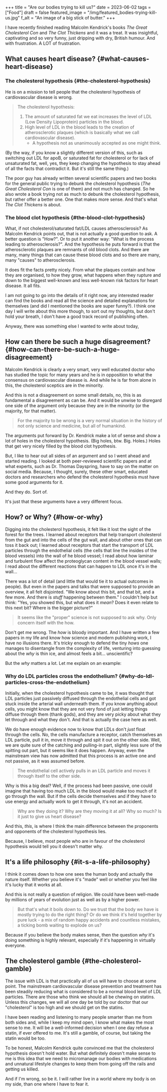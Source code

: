 +++
title = "Are our bodies trying to kill us?"
date = 2023-06-02
tags = ["Food"]
draft = false
featured_image = "/img/featured_bodies-trying-kill-us.jpg"
f_alt = "An image of a big stick of butter."
+++

I have recently finished reading Malcolm Kendrick's books _The Great Cholesterol Con_ and _The Clot Thickens_ and it was a treat. It was insightful, captivating and so very funny, just dripping with dry, British humour. And with frustration. A LOT of frustration.


## What causes heart disease? {#what-causes-heart-disease}


### The cholesterol hypothesis {#the-cholesterol-hypothesis}

He is on a mission to tell people that the cholesterol hypothesis of cardiovascular disease is wrong.

> The cholesterol hypothesis:
>
> 1.  The amount of saturated fat we eat increases the level of LDL (Low Density Lipoprotein) particles in the blood.
> 2.  High level of LDL in the blood leads to the creation of atherosclerotic plaques (which is basically what we call cardiovascular disease).
>     -   A hypothesis not as unanimously accepted as one might think.

(By the way, if you know a slightly different version of this, such as switching out LDL for apoB, or saturated fat for cholesterol or for lack of unsaturated fat, well, yes, they keep changing the hypothesis to stay ahead of all the facts that contradict it. But it's still the same thing.)

The poor guy has already written several scientific papers and two books for the general public trying to debunk the cholesterol hypothesis (_The Great Cholesterol Con_ is one of them) and not much has changed. So he also wrote a book trying not as much to debunk the cholesterol hypothesis, but rather offer a better one. One that makes more sense. And that's what _The Clot Thickens_ is about.


### The blood clot hypothesis {#the-blood-clot-hypothesis}

What, if not cholesterol/saturated fat/LDL causes atherosclerosis? As Malcolm Kendrick points out, that is not actually a good question to ask. A better question is "How?". Or to put it another way: "What is the process leading to atherosclerosis?". And the hypothesis he puts forward is that the atherosclerotic plaques are remnants of old blood clots. And there are many, many things that can cause these blood clots and so there are many, many "causes" to atherosclerosis.

It does fit the facts pretty nicely. From what the plaques contain and how they are organised, to how they grow, what happens when they rupture and down to the biggest well-known and less well-known risk factors for heart disease. It all fits.

I am not going to go into the details of it right now, any interested reader can find the books and read all the science and detailed explanations for themselves (and did I mentioned the books are super funny?). I think one day I will write about this more though, to sort out my thoughts, but don't hold your breath, I don't have a good track record of publishing often.

Anyway, there was something else I wanted to write about today,


## How can there be such a huge disagreement? {#how-can-there-be-such-a-huge-disagreement}

Malcolm Kendrick is clearly a very smart, very well educated doctor who has studied the topic for many years and he is in opposition to what the consensus on cardiovascular disease is. And while he is far from alone in this, the cholesterol sceptics are in the minority.

And this is not a disagreement on some small details, no, this is as fundamental a disagreement as can be. And it would be unwise to disregard one side of the argument only because they are in the minority (or the majority, for that matter).

> For the majority to be wrong is a very normal situation in the history of not only science and medicine, but all of humankind.

The arguments put forward by Dr. Kendrick make a lot of sense and show a lot of holes in the cholesterol hypothesis. (Big holes, btw. Big. Holes.) Holes that get very nicely filled by the blood clot hypothesis.

But, I like to hear out all sides of an argument and so I went ahead and started reading. I looked at both peer-reviewed scientific papers and at what experts, such as Dr. Thomas Dayspring, have to say on the matter on social media.  Because, I thought, surely, these other smart, educated doctors and researchers who defend the cholesterol hypothesis must have some good arguments for it.

And they do. Sort of.

It's just that these arguments have a very different focus.


## How? or Why? {#how-or-why}

Digging into the cholesterol hypothesis, it felt like it lost the sight of the forest for the trees. I learned about receptors that help transport cholesterol from the gut and into the cells of the gut wall, and about other ones that can toss it back out; I learned about receptors that start the transport of LDL particles through the endothelial cells (the cells that line the insides of the blood vessels) into the wall of he blood vessel; I read about how laminar and turbulent flow affect the proteoglycan content in the blood vessel walls; I read about the different reactions that can happen to LDL once it's in the wall...

There was a lot of detail (and little that would tie it to actual outcomes in people). But even in the papers and talks that were supposed to provide an overview, it all felt disjointed. "We know about this bit, and that bit, and a few more. And there is _stuff_ happening between them." I couldn't help but think: "Yes, you showed this, but what does it _mean_? Does it even relate to this next bit? Where is the bigger picture?"

> It seems like the "proper" science is not supposed to ask why. Only concern itself with the how.

Don't get me wrong. The _how_ is bloody important. And I have written a few papers in my life and know how science and modern publishing work, I have no illusions there. It's tricky enough to defend the tiny _hows_ one manages to disentangle from the complexity of life, venturing into guessing about the _why_ is thin ice, and almost feels a bit... unscientific?

But the _why_ matters a lot. Let me explain on an example:


### Why do LDL particles cross the endothelium? {#why-do-ldl-particles-cross-the-endothelium}

Initially, when the cholesterol hypothesis came to be, it was thought that LDL particles just passively diffused through the endothelial cells and got stuck inside the arterial wall underneath them. If you know anything about cells, you might know that they are not very fond of just letting things diffuse through them (thank gods), and they are very picky about what they let through and what they don't. And that is actually the case here as well.

We do have enough evidence now to know that LDLs don't _just_ float through the cells. No, the cells manufacture a receptor, catch themselves an LDL particle, pull it in, move it through and spit it out on the other side. Well, we are quite sure of the catching and pulling-in part, slightly less sure of the spitting out part, but it seems like it does happen. Anyway, even the mainstream view has now admitted that this process is an active one and not passive, as it was assumed before.

> The endothelial cell actively pulls in an LDL particle and moves it through itself to the other side.

Why is this a big deal? Well, if the process had been passive, one could imagine that having too much LDL in the blood would make too much of it go through the wall. But if the cells decide themselves and if they have to use energy and actually work to get it through, it's not an accident.

> Why are they doing it? Why are they moving it at all? Why so much? Is it just to give us heart disease?

And this, _this_, is where I think the main difference between the proponents and opponents of the cholesterol hypothesis lies.

Because, I believe, most people who are in favour of the cholesterol hypothesis would tell you it doesn't matter why.


## It's a life philosophy {#it-s-a-life-philosophy}

I think it comes down to how one sees the human body and actually the nature itself. Whether you believe it's "made" well or whether you feel like it's lucky that it works at all.

And this is not really a question of religion. We could have been well-made by millions of years of evolution just as well as by a higher power.

> But that's what it boils down to. Do we trust that the body we have is mostly trying to do the right thing? Or do we think it's held together by pure luck - a mix of random happy accidents and countless mistakes, a ticking bomb waiting to explode on us?

Because if you believe the body makes sense, then the question _why_ it's doing something is highly relevant, especially if it's happening in virtually everyone.


## The cholesterol gamble {#the-cholesterol-gamble}

The issue with LDL is that practically all of us will have to choose at some point. The mainstream cardiovascular disease prevention and treatment has been steadily reducing what is considered to be a normal blood level of LDL particles. There are those who think we should all be chewing on statins. Unless this changes, we will all one day be told by our doctor that our "cholesterol" is too high and we should get on the statins.

I have been reading and listening to many people smarter than me from both sides and, while I keep my mind open, I know what makes the most sense to me. It will be a well-informed decision when I one day refuse a statin, if ever offered to me. It's still a gamble, of course, but taking the statin would be too.

To be honest, Malcolm Kendrick quite convinced me that the cholesterol hypothesis doesn't hold water. But what definitely doesn't make sense to me is this idea that we need to micromanage our bodies with medications and unnatural lifestyle changes to keep them from going off the rails and getting us killed.

And if I'm wrong, so be it. I will rather live in a world where my body is on my side, than one where I have to fear it.
